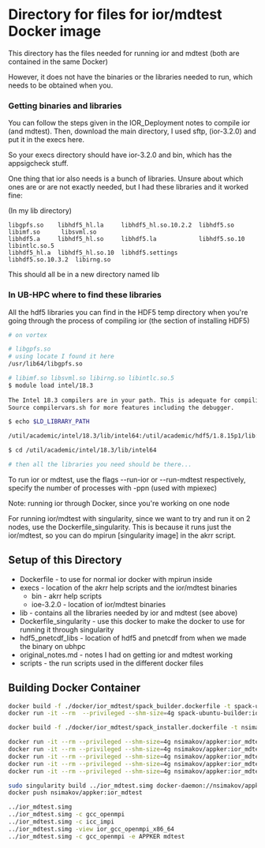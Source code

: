 # Directory for files for ior/mdtest Docker image

This directory has the files needed for running ior and mdtest (both are contained in the same Docker)

However, it does not have the binaries or the libraries needed to run, which needs to be obtained when you.

### Getting binaries and libraries
You can follow the steps given in the IOR\_Deployment notes to compile ior (and mdtest).
Then, download the main directory, I used sftp, (ior-3.2.0) and put it in the execs here.

So your execs directory should have ior-3.2.0 and bin, which has the appsigcheck stuff. 

One thing that ior also needs is a bunch of libraries. Unsure about which ones are or are not exactly needed, but I had these libraries and it worked fine:

(In my lib directory)
```text 
libgpfs.so    libhdf5_hl.la     libhdf5_hl.so.10.2.2  libhdf5.so         libimf.so      libsvml.so
libhdf5.a     libhdf5_hl.so     libhdf5.la            libhdf5.so.10      libintlc.so.5
libhdf5_hl.a  libhdf5_hl.so.10  libhdf5.settings      libhdf5.so.10.3.2  libirng.so
```
This should all be in a new directory named lib
### In UB-HPC where to find these libraries
All the hdf5 libraries you can find in the HDF5 temp directory when you're going through the process of compiling ior (the section of installing HDF5)

```bash
# on vortex

# libgpfs.so
# using locate I found it here
/usr/lib64/libgpfs.so

# libimf.so libsvml.so libirng.so libintlc.so.5
$ module load intel/18.3
 
The Intel 18.3 compilers are in your path. This is adequate for compiling and running most codes.
Source compilervars.sh for more features including the debugger. 

$ echo $LD_LIBRARY_PATH

/util/academic/intel/18.3/lib/intel64:/util/academic/hdf5/1.8.15p1/lib:/util/academic/intel/18.3/compilers_and_libraries_2018.3.222/linux/mpi/intel64/lib:/util/academic/intel/18.3/compilers_and_libraries_2018.3.222/linux/mpi/mic/lib

$ cd /util/academic/intel/18.3/lib/intel64

# then all the libraries you need should be there...
```

To run ior or mdtest, use the flags --run-ior or --run-mdtest respectively, specify the number of processes with -ppn (used with mpiexec)

Note: running ior through Docker, since you're working on one node

For running ior/mdtest with singularity, since we want to try and run it on 2 nodes, use the Dockerfile_singularity. This is because it runs just the ior/mdtest, so you can do mpirun [singularity image] in the akrr script. 

## Setup of this Directory
- Dockerfile - to use for normal ior docker with mpirun inside              
- execs - location of the akrr help scripts and the ior/mdtest binaries
	- bin - akrr help scripts
	- ioe-3.2.0 - location of ior/mdtest binaries               
- lib - contains all the libraries needed by ior and mdtest (see above)
- Dockerfile_singularity - use this docker to make the docker to use for running it through singularity
- hdf5_pnetcdf_libs - location of hdf5 and pnetcdf from when we made the binary on ubhpc  
- original_notes.md - notes I had on getting ior and mdtest working
- scripts - the run scripts used in the different docker files


## Building Docker Container

```bash
docker build -f ./docker/ior_mdtest/spack_builder.dockerfile -t spack-ubuntu-builder:ior_mdtest .
docker run -it --rm  --privileged --shm-size=4g spack-ubuntu-builder:ior_mdtest

docker build -f ./docker/ior_mdtest/spack_installer.dockerfile -t nsimakov/appker:ior_mdtest .

docker run -it --rm --privileged --shm-size=4g nsimakov/appker:ior_mdtest
docker run -it --rm --privileged --shm-size=4g nsimakov/appker:ior_mdtest -c gcc_openmpi
docker run -it --rm --privileged --shm-size=4g nsimakov/appker:ior_mdtest -c icc_impi
docker run -it --rm --privileged --shm-size=4g nsimakov/appker:ior_mdtest -view ior_gcc_openmpi_x86_64
docker run -it --rm --privileged --shm-size=4g nsimakov/appker:ior_mdtest -c gcc_openmpi -e APPKER mdtest

sudo singularity build ../ior_mdtest.simg docker-daemon://nsimakov/appker:ior_mdtest
docker push nsimakov/appker:ior_mdtest

../ior_mdtest.simg
../ior_mdtest.simg -c gcc_openmpi
../ior_mdtest.simg -c icc_impi
../ior_mdtest.simg -view ior_gcc_openmpi_x86_64
../ior_mdtest.simg -c gcc_openmpi -e APPKER mdtest
```


